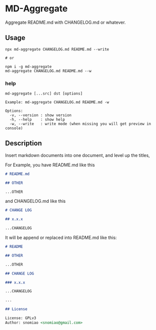 # MD-Aggregate

Aggregate README.md with CHANGELOG.md or whatever.

## Usage

```shell
npx md-aggregate CHANGELOG.md README.md --write

# or

npm i -g md-aggregate
md-aggregate CHANGELOG.md README.md --w
```

### help

```plaintext
md-aggregate [...src] dst [options]

Example: md-aggregate CHANGELOG.md README.md -w

Options:
  -v, --version : show version
  -h, --help    : show help
  -w, --write   : write mode (when missing you will get preview in console)
```

## Description

Insert markdown documents into one document, and level up the titles,

For Example, you have README.md like this

```markdown
# README.md

## OTHER

...OTHER
```

and CHANGELOG.md like this

```markdown
# CHANGE LOG

## x.x.x

...CHANGELOG
```

It will be append or replaced into README.md like this:

```markdown
# README

## OTHER

...OTHER

## CHANGE LOG

### x.x.x

...CHANGELOG

...

## License

License: GPLv3
Author: snomiao <snomiao@gmail.com>
```
